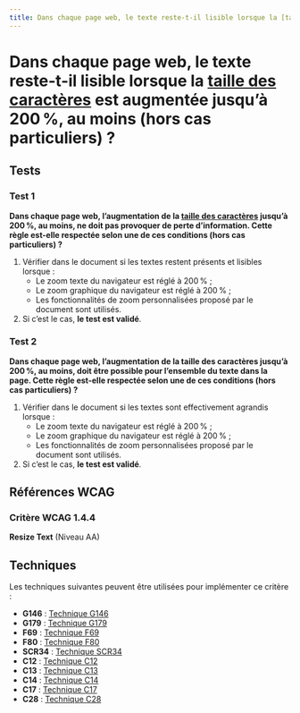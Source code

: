 ```yaml
---
title: Dans chaque page web, le texte reste-t-il lisible lorsque la [taille des caractères](/rgaa/glossaire/taille-des-caracteres) est augmentée jusqu’à 200 %, au moins (hors cas particuliers) ?
---
```


# Dans chaque page web, le texte reste-t-il lisible lorsque la [taille des caractères](/rgaa/glossaire/taille-des-caracteres) est augmentée jusqu’à 200 %, au moins (hors cas particuliers) ?



## Tests

### Test 1

**Dans chaque page web, l’augmentation de la [taille des caractères](/rgaa/glossaire/taille-des-caracteres) jusqu’à 200 %, au moins, ne doit pas provoquer de perte d’information. Cette règle est-elle respectée selon une de ces conditions (hors cas particuliers) ?**

1. Vérifier dans le document si les textes restent présents et lisibles lorsque :
   - Le zoom texte du navigateur est réglé à 200 % ;
   - Le zoom graphique du navigateur est réglé à 200 % ;
   - Les fonctionnalités de zoom personnalisées proposé par le document sont utilisés.
2. Si c’est le cas, **le test est validé**.

### Test 2

**Dans chaque page web, l’augmentation de la taille des caractères jusqu’à 200 %, au moins, doit être possible pour l’ensemble du texte dans la page. Cette règle est-elle respectée selon une de ces conditions (hors cas particuliers) ?**

1. Vérifier dans le document si les textes sont effectivement agrandis lorsque :
   - Le zoom texte du navigateur est réglé à 200 % ;
   - Le zoom graphique du navigateur est réglé à 200 % ;
   - Les fonctionnalités de zoom personnalisées proposé par le document sont utilisés.
2. Si c’est le cas, **le test est validé**.



## Références WCAG

### Critère WCAG 1.4.4

**Resize Text** (Niveau AA)



## Techniques

Les techniques suivantes peuvent être utilisées pour implémenter ce critère :

- **G146** : [Technique G146](https://www.w3.org/WAI/WCAG21/Techniques/html/G146)
- **G179** : [Technique G179](https://www.w3.org/WAI/WCAG21/Techniques/html/G179)
- **F69** : [Technique F69](https://www.w3.org/WAI/WCAG21/Techniques/html/F69)
- **F80** : [Technique F80](https://www.w3.org/WAI/WCAG21/Techniques/html/F80)
- **SCR34** : [Technique SCR34](https://www.w3.org/WAI/WCAG21/Techniques/html/SCR34)
- **C12** : [Technique C12](https://www.w3.org/WAI/WCAG21/Techniques/html/C12)
- **C13** : [Technique C13](https://www.w3.org/WAI/WCAG21/Techniques/html/C13)
- **C14** : [Technique C14](https://www.w3.org/WAI/WCAG21/Techniques/html/C14)
- **C17** : [Technique C17](https://www.w3.org/WAI/WCAG21/Techniques/html/C17)
- **C28** : [Technique C28](https://www.w3.org/WAI/WCAG21/Techniques/html/C28)
